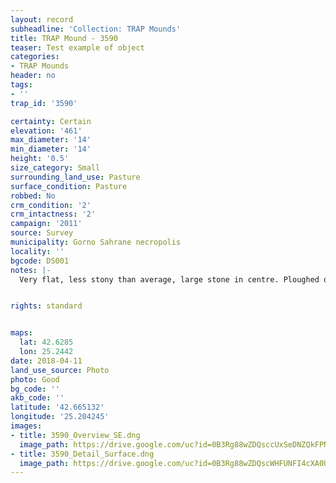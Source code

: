 ```yaml
---
layout: record
subheadline: 'Collection: TRAP Mounds'
title: TRAP Mound - 3590
teaser: Test example of object
categories:
- TRAP Mounds
header: no
tags:
- ''
trap_id: '3590'

certainty: Certain
elevation: '461'
max_diameter: '14'
min_diameter: '14'
height: '0.5'
size_category: Small
surrounding_land_use: Pasture
surface_condition: Pasture
robbed: No
crm_condition: '2'
crm_intactness: '2'
campaign: '2011'
source: Survey
municipality: Gorno Sahrane necropolis
locality: ''
bgcode: DS001
notes: |-
  Very flat, less stony than average, large stone in centre. Ploughed over, badly eroded.


rights: standard


maps:
  lat: 42.6285
  lon: 25.2442
date: 2018-04-11
land_use_source: Photo
photo: Good
bg_code: ''
akb_code: ''
latitude: '42.665132'
longitude: '25.204245'
images:
- title: 3590_Overview_SE.dng
  image_path: https://drive.google.com/uc?id=0B3Rg88wZDQsccUxSeDNZQkFPNUU
- title: 3590_Detail_Surface.dng
  image_path: https://drive.google.com/uc?id=0B3Rg88wZDQscWHFUNFI4cXA0Ujg
---
```

